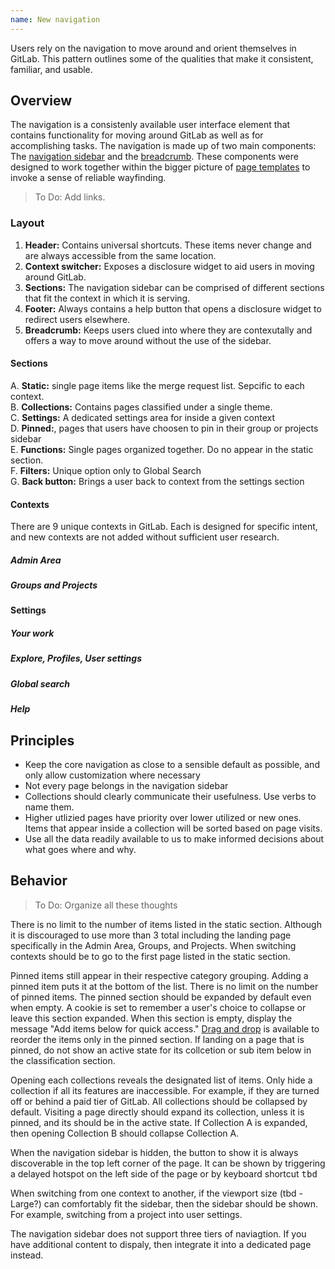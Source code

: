 ```yaml
---
name: New navigation
---
```


Users rely on the navigation to move around and orient themselves in GitLab. This pattern outlines some of the qualities that make it consistent, familiar, and usable.

## Overview

The navigation is a consistenly available user interface element that contains functionality for moving around GitLab as well as for accomplishing tasks. The navigation is made up of two main components: The [navigation sidebar]() and the [breadcrumb](). These components were designed to work together within the bigger picture of [page templates]() to invoke a sense of reliable wayfinding. 

> To Do: Add links.

### Layout

<figure-img alt="Navigation sidebar layout" label="A layout of the new navigation sidebar structure" src="/img/navigation.svg"></figure-img>

1. **Header:** Contains universal shortcuts. These items never change and are always accessible from the same location.
1. **Context switcher:** Exposes a disclosure widget to aid users in moving around GitLab.
1. **Sections:** The navigation sidebar can be comprised of different sections that fit the context in which it is serving.
1. **Footer:** Always contains a help button that opens a disclosure widget to redirect users elsewhere.
1. **Breadcrumb:** Keeps users clued into where they are contexutally and offers a way to move around without the use of the sidebar.

#### Sections

A. **Static:** single page items like the merge request list. Sepcific to each context. <br>
B. **Collections:** Contains pages classified under a single theme. <br>
C. **Settings:** A dedicated settings area for inside a given context <br>
D. **Pinned:**, pages that users have choosen to pin in their group or projects sidebar <br>
E. **Functions:** Single pages organized together. Do no appear in the static section. <br>
F. **Filters:** Unique option only to Global Search <br>
G. **Back button:** Brings a user back to context from the settings section <br>

#### Contexts

There are 9 unique contexts in GitLab. Each is designed for specific intent, and new contexts are not added without sufficient user research. 

##### Admin Area

<figure-img alt="Admin Area layout" label="A layout of the admin area context" src="/img/admin-area-context.svg"></figure-img>

##### Groups and Projects

<figure-img alt="Groups and Projects layout" label="A layout of a group or project context" src="/img/groups-and-projects-context.svg"></figure-img>

**Settings**

<figure-img alt="Settings layout for a group or project" label="A layout of the settings layout for a group or project" src="/img/groups-and-projects-context.svg"></figure-img>

##### Your work

<figure-img alt="Your work layout" label="A layout of the your work context" src="/img/your-work-context.svg"></figure-img>

##### Explore, Profiles, User settings

<figure-img alt="Explore, Profiles, User settings layout" label="A layout of the explore, profiles, or user settings context" src="/img/explore-profiles-user-settings-context.svg"></figure-img>

##### Global search

<figure-img alt="Global search layout" label="A layout of the global search context" src="/img/global-search-context.svg"></figure-img>

##### Help

<figure-img alt="Help layout" label="A layout of the help context" src="/img/help-context.svg"></figure-img>

## Principles

- Keep the core navigation as close to a sensible default as possible, and only allow customization where necessary
- Not every page belongs in the navigation sidebar
- Collections should clearly communicate their usefulness. Use verbs to name them.
- Higher utlizied pages have priority over lower utilized or new ones. Items that appear inside a collection will be sorted based on page visits.
- Use all the data readily available to us to make informed decisions about what goes where and why.

## Behavior

> To Do: Organize all these thoughts

There is no limit to the number of items listed in the static section. Although it is discouraged to use more than 3 total including the landing page specifically in the Admin Area, Groups, and Projects. When switching contexts should be to go to the first page listed in the static section.

Pinned items still appear in their respective category grouping. Adding a pinned item puts it at the bottom of the list. There is no limit on the number of pinned items. The pinned section should be expanded by default even when empty. A cookie is set to remember a user's choice to collapse or leave this section expanded. When this section is empty, display the message "Add items below for quick access." [Drag and drop](https://design.gitlab.com/usability/drag-and-drop) is available to reorder the items only in the pinned section. If landing on a page that is pinned, do not show an active state for its collcetion or sub item below in the classification section.

Opening each collections reveals the designated list of items. Only hide a collection if all its features are inaccessible. For example, if they are turned off or behind a paid tier of GitLab. All collections should be collapsed by default. Visiting a page directly should expand its collection, unless it is pinned, and its  should be in the active state. If Collection A is expanded, then opening Collection B should collapse Collection A.

When the navigation sidebar is hidden, the button to show it is always discoverable in the top left corner of the page. It can be shown by triggering a delayed hotspot on the left side of the page or by keyboard shortcut <kbd>tbd</kbd>

When switching from one context to another, if the viewport size (tbd - Large?) can comfortably fit the sidebar, then the sidebar should be shown. For example, switching from a project into user settings. 

The navigation sidebar does not support three tiers of naviagtion. If you have additional content to dispaly, then integrate it into a dedicated page instead.





